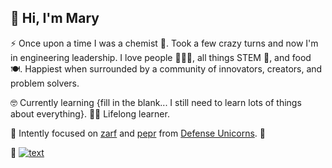 ## 👋 Hi, I'm Mary
⚡ Once upon a time I was a chemist 🧪. Took a few crazy turns and now I'm in engineering leadership. I love people 🧑‍🤝‍🧑, all things STEM 📡, and food 🍽️. Happiest when surrounded by a community of innovators, creators, and problem solvers. 

🤓 Currently learning {fill in the blank... I still need to learn lots of things about everything}. 🙋‍♀️ Lifelong learner.

🎯 Intently focused on [zarf](https://github.com/zarf-dev) and [pepr](https://github.com/defenseunicorns/pepr) from [Defense Unicorns](https://github.com/defenseunicorns). 🦄

👀 
[![text](https://img.shields.io/badge/LinkedIn-0077B5?style=for-the-badge&logo=linkedin&logoColor=white)](https://www.linkedin.com/in/mary-parsons-8492b439)

<!--
**maryparsons/maryparsons** is a ✨ _special_ ✨ repository because its `README.md` (this file) appears on your GitHub profile.

Here are some ideas to get you started:

- 🔭 I’m currently working on ...
- 🌱 I’m currently learning ...
- 👯 I’m looking to collaborate on ...
- 🤔 I’m looking for help with ...
- 💬 Ask me about ...
- 📫 How to reach me: ...
- 😄 Pronouns: ...
- ⚡ Fun fact: ...
-->
